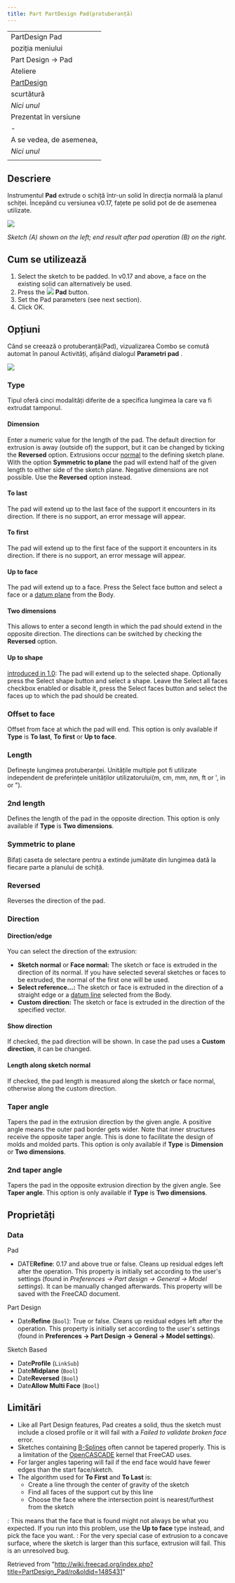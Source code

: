 ```yaml
---
title: Part PartDesign Pad(protuberanță)
---
```

|  |
| --- |
| PartDesign Pad |
| poziția meniului |
| Part Design → Pad |
| Ateliere |
| [PartDesign](/PartDesign_Workbench/ro "PartDesign Workbench/ro") |
| scurtătură |
| *Nici unul* |
| Prezentat în versiune |
| - |
| A se vedea, de asemenea, |
| *Nici unul* |
|  |

## Descriere

Instrumentul **Pad** extrude o schiță într-un solid în direcția normală la planul schiței. Începând cu versiunea v0.17, fațete pe solid pot de de asemenea utilizate.

![](/images/PartDesign_Pad_example.svg)

*Sketch (A) shown on the left; end result after pad operation (B) on the right.*

## Cum se utilizează

1. Select the sketch to be padded. In v0.17 and above, a face on the existing solid can alternatively be used.
2. Press the ![](/images/PartDesign_Pad.png) **Pad** button.
3. Set the Pad parameters (see next section).
4. Click OK.

## Opțiuni

Când se creează o protuberanță(Pad), vizualizarea Combo se comută automat în panoul Activități, afișând dialogul  **Parametri pad** .

![](/images/Pad_parameters_cropped.png)

### Type

Tipul oferă cinci modalități diferite de a specifica lungimea la care va fi extrudat tamponul.

#### Dimension

Enter a numeric value for the length of the pad. The default direction for extrusion is away (outside of) the support, but it can be changed by ticking the **Reversed** option. Extrusions occur [normal](http://en.wikipedia.org/wiki/Surface_normal) to the defining sketch plane. With the option **Symmetric to plane** the pad will extend half of the given length to either side of the sketch plane. Negative dimensions are not possible. Use the **Reversed** option instead.

#### To last

The pad will extend up to the last face of the support it encounters in its direction. If there is no support, an error message will appear.

#### To first

The pad will extend up to the first face of the support it encounters in its direction. If there is no support, an error message will appear.

#### Up to face

The pad will extend up to a face. Press the Select face button and select a face or a [datum plane](/PartDesign_Plane "PartDesign Plane") from the Body.

#### Two dimensions

This allows to enter a second length in which the pad should extend in the opposite direction. The directions can be switched by checking the **Reversed** option.

#### Up to shape

[introduced in 1.0](/Release_notes_1.0 "Release notes 1.0"): The pad will extend up to the selected shape. Optionally press the Select shape button and select a shape. Leave the Select all faces checkbox enabled or disable it, press the Select faces button and select the faces up to which the pad should be created.

### Offset to face

Offset from face at which the pad will end. This option is only available if **Type** is **To last**, **To first** or **Up to face**.

### Length

Definește lungimea protuberanței. Unitățile multiple pot fi utilizate independent de preferințele unităților utilizatorului(m, cm, mm, nm, ft or ', in or ").

### 2nd length

Defines the length of the pad in the opposite direction. This option is only available if **Type** is **Two dimensions**.

### Symmetric to plane

Bifați caseta de selectare pentru a extinde jumătate din lungimea dată la fiecare parte a planului de schiță.

### Reversed

Reverses the direction of the pad.

### Direction

#### Direction/edge

You can select the direction of the extrusion:

* **Sketch normal** or **Face normal:** The sketch or face is extruded in the direction of its normal. If you have selected several sketches or faces to be extruded, the normal of the first one will be used.
* **Select reference...:** The sketch or face is extruded in the direction of a straight edge or a [datum line](/PartDesign_Line "PartDesign Line") selected from the Body.
* **Custom direction:** The sketch or face is extruded in the direction of the specified vector.

#### Show direction

If checked, the pad direction will be shown. In case the pad uses a **Custom direction**, it can be changed.

#### Length along sketch normal

If checked, the pad length is measured along the sketch or face normal, otherwise along the custom direction.

### Taper angle

Tapers the pad in the extrusion direction by the given angle. A positive angle means the outer pad border gets wider. Note that inner structures receive the opposite taper angle. This is done to facilitate the design of molds and molded parts. This option is only available if **Type** is **Dimension** or **Two dimensions**.

### 2nd taper angle

Tapers the pad in the opposite extrusion direction by the given angle. See **Taper angle**. This option is only available if **Type** is **Two dimensions**.

## Proprietăți

### Data

Pad

* DATE**Refine**: 0.17 and above true or false. Cleans up residual edges left after the operation. This property is initially set according to the user's settings (found in *Preferences → Part design → General → Model settings*). It can be manually changed afterwards. This property will be saved with the FreeCAD document.

Part Design

* Date**Refine** (`Bool`): True or false. Cleans up residual edges left after the operation. This property is initially set according to the user's settings (found in **Preferences → Part Design → General → Model settings**).

Sketch Based

* Date**Profile** (`LinkSub`)
* Date**Midplane** (`Bool`)
* Date**Reversed** (`Bool`)
* Date**Allow Multi Face** (`Bool`)

## Limitări

* Like all Part Design features, Pad creates a solid, thus the sketch must include a closed profile or it will fail with a *Failed to validate broken face* error.
* Sketches containing [B-Splines](/B-Splines "B-Splines") often cannot be tapered properly. This is a limitation of the [OpenCASCADE](/OpenCASCADE "OpenCASCADE") kernel that FreeCAD uses.
* For larger angles tapering will fail if the end face would have fewer edges than the start face/sketch.
* The algorithm used for **To First** and **To Last** is:
  + Create a line through the center of gravity of the sketch
  + Find all faces of the support cut by this line
  + Choose the face where the intersection point is nearest/furthest from the sketch

:   This means that the face that is found might not always be what you expected. If you run into this problem, use the **Up to face** type instead, and pick the face you want.
:   For the very special case of extrusion to a concave surface, where the sketch is larger than this surface, extrusion will fail. This is an unresolved bug.

Retrieved from "<http://wiki.freecad.org/index.php?title=PartDesign_Pad/ro&oldid=1485431>"